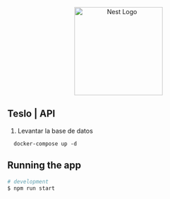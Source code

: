 <p align="center">
  <a href="http://nestjs.com/" target="blank"><img src="https://nestjs.com/img/logo-small.svg" width="200" alt="Nest Logo" /></a>
</p>


## Teslo | API

1. Levantar la base de datos

```
  docker-compose up -d 
```

## Running the app

```bash
# development
$ npm run start
```



